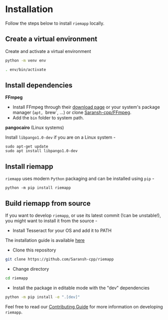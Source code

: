 # Installation

Follow the steps below to install `riemapp` locally.

## Create a virtual environment

Create and activate a virtual environment

```bash
python -m venv env

. env/bin/activate
```

## Install dependencies

**FFmpeg**

- Install FFmpeg through their [download page](https://ffmpeg.org/download.html)
  or your system's package manager (`apt, `brew`, ...) or clone
  [Saransh-cpp/FFmpeg](https://github.com/Saransh-cpp/FFmpeg).
- Add the `bin` folder to system path.

**pangocairo** (Linux systems)

Install `libpango1.0-dev` if you are on a Linux system -

```
sudo apt-get update
sudo apt install libpango1.0-dev
```

## Install riemapp

`riemapp` uses modern `Python` packaging and can be installed using `pip` -

```
python -m pip install riemapp
```

## Build riemapp from source

If you want to develop `riemapp`, or use its latest commit (!can be unstable!),
you might want to install it from the source -

- Install Tesseract for your OS and add it to PATH

The installation guide is available
[here](https://tesseract-ocr.github.io/tessdoc/Installation.html)

- Clone this repository

```bash
git clone https://github.com/Saransh-cpp/riemapp
```

- Change directory

```bash
cd riemapp
```

- Install the package in editable mode with the "dev" dependencies

```bash
python -m pip install -e ".[dev]"
```

Feel free to read our
[Contributing Guide](https://github.com/Saransh-cpp/riemapp/blob/main/CONTRIBUTING.md)
for more information on developing `riemapp`.
